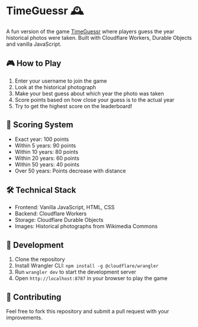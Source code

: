 # TimeGuessr 🕰️

A fun version of the game [TimeGuessr](https://timeguessr.com/) where players guess the year historical photos were taken. Built with Cloudflare Workers, Durable Objects and vanilla JavaScript.

## 🎮 How to Play

1. Enter your username to join the game
2. Look at the historical photograph
3. Make your best guess about which year the photo was taken
4. Score points based on how close your guess is to the actual year
5. Try to get the highest score on the leaderboard!

## 📝 Scoring System

- Exact year: 100 points
- Within 5 years: 90 points
- Within 10 years: 80 points
- Within 20 years: 60 points
- Within 50 years: 40 points
- Over 50 years: Points decrease with distance

## 🛠️ Technical Stack

- Frontend: Vanilla JavaScript, HTML, CSS
- Backend: Cloudflare Workers
- Storage: Cloudflare Durable Objects
- Images: Historical photographs from Wikimedia Commons

## 🚀 Development

1. Clone the repository
2. Install Wrangler CLI: `npm install -g @cloudflare/wrangler`
3. Run `wrangler dev` to start the development server
4. Open `http://localhost:8787` in your browser to play the game

## 🤝 Contributing

Feel free to fork this repository and submit a pull request with your improvements.
